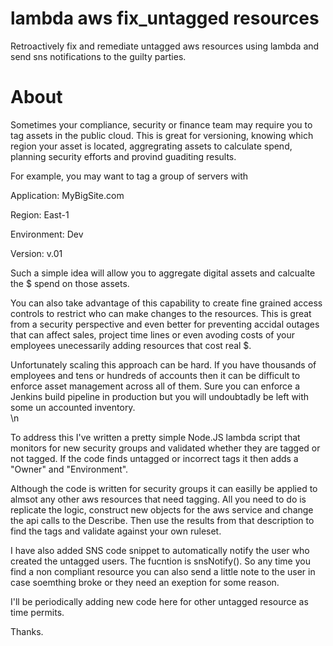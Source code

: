 # lambda aws fix_untagged resources
Retroactively fix and remediate untagged aws resources using lambda and send sns notifications to the guilty parties. 


# About 

Sometimes your compliance, security or finance team may require you to tag assets in the public cloud. This is great for versioning, knowing which region your asset is located, aggregrating assets to calculate spend, planning security efforts and provind guaditing results. 

For example, you may want to tag a group of servers with

Application: MyBigSite.com 

Region: East-1 

Environment: Dev 

Version: v.01 

Such a simple idea will allow you to aggregate digital assets and calcualte the $ spend on those assets. 


You can also take advantage of this capability to create fine grained access controls to restrict who can make changes to the resources. This is great from a security perspective and even better for preventing accidal outages that can affect sales, project time lines or even avoding costs of your employees unecessarily adding resources that cost real $.


Unfortunately scaling this approach can be hard. If you have thousands of employees and tens or hundreds of accounts then it can be difficult to enforce asset management across all of them. Sure you can enforce a Jenkins build pipeline in production but you will undoubtadly be left with some un accounted inventory.  
\n

To address this I've written a pretty simple Node.JS lambda script that monitors for new security groups and validated whether they are tagged or not tagged. If the code finds untagged or incorrect tags it then adds a "Owner" and "Environment". 

Although the code is written for security groups it can easilly be applied to almsot any other aws resources that need tagging. All you need to do is replicate the logic, construct new objects for the aws service and change the api calls to the Describe<Thing I want to Understand>. Then use the results from that description to find the tags and validate against your own ruleset. 
  
I have also added SNS code snippet to automatically notify the user who created the untagged users. The fucntion is snsNotify(). So any time you find a non compliant resource you can also send a little note to the user in case soemthing broke or they need an exeption for some reason. 


I'll be periodically adding new code here for other untagged resource as time permits. 


Thanks. 
  
